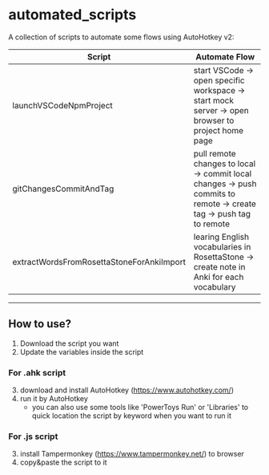 # automated_scripts
A collection of scripts to automate some flows using AutoHotkey v2:

| Script | Automate Flow |
---|---
| launchVSCodeNpmProject | start VSCode -> open specific workspace -> start mock server -> open browser to project home page |
| gitChangesCommitAndTag | pull remote changes to local -> commit local changes -> push commits to remote -> create tag -> push tag to remote |
| extractWordsFromRosettaStoneForAnkiImport | learing English vocabularies in RosettaStone -> create note in Anki for each vocabulary |

---

## How to use?

1. Download the script you want
2. Update the variables inside the script

### For .ahk script
3. download and install AutoHotkey (https://www.autohotkey.com/)
4. run it by AutoHotkey 
   * you can also use some tools like 'PowerToys Run' or 'Libraries' to quick location the script by keyword when you want to run it

### For .js script
3. install Tampermonkey (https://www.tampermonkey.net/) to browser
4. copy&paste the script to it
